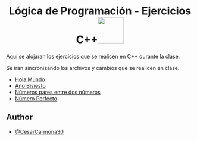 <h1 align="center">Lógica de Programación - Ejercicios C++<img src="https://media.tenor.com/8CRuK01WKcMAAAAi/pokemon-pikachu.gif" width="70"></h1>


Aquí se alojaran los ejercicios que se realicen en C++ durante la clase.

Se iran sincronizando los archivos y cambios que se realicen en clase.

* [Hola Mundo](https://github.com/CesarCarmona30/EjerciciosCpp/blob/main/Ejercicios-C++/helloWorld.cpp)
* [Año Bisiesto](https://github.com/CesarCarmona30/EjerciciosCpp/blob/main/Ejercicios-C++/anioBisiesto.cpp)
* [Números pares entre dos números](https://github.com/CesarCarmona30/EjerciciosCpp/blob/main/Ejercicios-C++/numerosPares.cpp)
* [Número Perfecto]()

## Author

- [@CesarCarmona30](https://www.github.com/CesarCarmona30)
